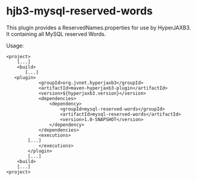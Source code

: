 
hjb3-mysql-reserved-words
========================

This plugin provides a ReservedNames.properties for use by HyperJAXB3. 
It containing all MySQL reserved Words. 

Usage:

    <project>
        [...]
        <build>
           [...]
	   <plugin>
                <groupId>org.jvnet.hyperjaxb3</groupId>
                <artifactId>maven-hyperjaxb3-plugin</artifactId>
                <version>${hyperjaxb3.version}</version>
                <dependencies>
                    <dependency>
                        <groupId>mysql-reserved-words</groupId>
                        <artifactId>mysql-reserved-words</artifactId>
                        <version>1.0-SNAPSHOT</version>
                    </dependency>
                </dependencies>
                <executions>
	        [...]
                </executions>
            </plugin>
            [...]
        <build>
        [...]
    <project>
